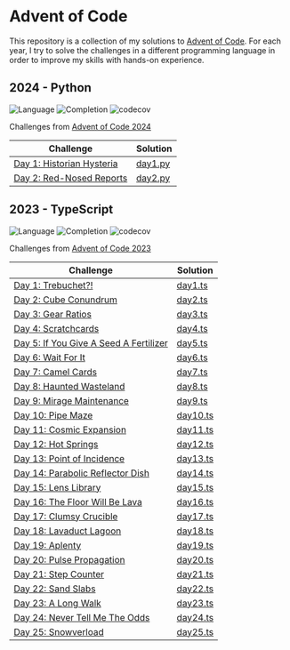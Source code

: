 # Advent of Code

This repository is a collection of my solutions to [Advent of Code](https://adventofcode.com/). For each year, I try to solve the challenges in a different programming language in order to improve my skills with hands-on experience.

## 2024 - Python

![Language](https://img.shields.io/badge/Language-Python3-306998)
![Completion](https://img.shields.io/badge/Completion-8%25-yellow)
![codecov](https://codecov.io/github/manuelpoell/adventofcode/graph/badge.svg?token=D6XEVTSF19&flag=Python2024)

Challenges from [Advent of Code 2024](https://adventofcode.com/2024)

| Challenge                                                                     | Solution                                                                                       |
| ----------------------------------------------------------------------------- | ---------------------------------------------------------------------------------------------- |
| [Day 1: Historian Hysteria](https://adventofcode.com/2024/day/1)              | [day1.py](https://github.com/manuelpoell/adventofcode/blob/main/2024/day1/day1.py)             |
| [Day 2: Red-Nosed Reports](https://adventofcode.com/2024/day/2)               | [day2.py](https://github.com/manuelpoell/adventofcode/blob/main/2024/day2/day2.py)             |

## 2023 - TypeScript

![Language](https://img.shields.io/badge/Language-TypeScript-007ACC)
![Completion](https://img.shields.io/badge/Completion-100%25-green)
![codecov](https://codecov.io/github/manuelpoell/adventofcode/graph/badge.svg?token=D6XEVTSF19&flag=TypeScript2023)

Challenges from [Advent of Code 2023](https://adventofcode.com/2023)

| Challenge                                                                     | Solution                                                                                       |
| ----------------------------------------------------------------------------- | ---------------------------------------------------------------------------------------------- |
| [Day 1: Trebuchet?!](https://adventofcode.com/2023/day/1)                     | [day1.ts](https://github.com/manuelpoell/adventofcode/blob/main/2023/src/challenges/day1.ts)   |
| [Day 2: Cube Conundrum](https://adventofcode.com/2023/day/2)                  | [day2.ts](https://github.com/manuelpoell/adventofcode/blob/main/2023/src/challenges/day2.ts)   |
| [Day 3: Gear Ratios](https://adventofcode.com/2023/day/3)                     | [day3.ts](https://github.com/manuelpoell/adventofcode/blob/main/2023/src/challenges/day3.ts)   |
| [Day 4: Scratchcards](https://adventofcode.com/2023/day/4)                    | [day4.ts](https://github.com/manuelpoell/adventofcode/blob/main/2023/src/challenges/day4.ts)   |
| [Day 5: If You Give A Seed A Fertilizer](https://adventofcode.com/2023/day/5) | [day5.ts](https://github.com/manuelpoell/adventofcode/blob/main/2023/src/challenges/day5.ts)   |
| [Day 6: Wait For It](https://adventofcode.com/2023/day/6)                     | [day6.ts](https://github.com/manuelpoell/adventofcode/blob/main/2023/src/challenges/day6.ts)   |
| [Day 7: Camel Cards](https://adventofcode.com/2023/day/7)                     | [day7.ts](https://github.com/manuelpoell/adventofcode/blob/main/2023/src/challenges/day7.ts)   |
| [Day 8: Haunted Wasteland](https://adventofcode.com/2023/day/8)               | [day8.ts](https://github.com/manuelpoell/adventofcode/blob/main/2023/src/challenges/day8.ts)   |
| [Day 9: Mirage Maintenance](https://adventofcode.com/2023/day/9)              | [day9.ts](https://github.com/manuelpoell/adventofcode/blob/main/2023/src/challenges/day9.ts)   |
| [Day 10: Pipe Maze](https://adventofcode.com/2023/day/10)                     | [day10.ts](https://github.com/manuelpoell/adventofcode/blob/main/2023/src/challenges/day10.ts) |
| [Day 11: Cosmic Expansion](https://adventofcode.com/2023/day/11)              | [day11.ts](https://github.com/manuelpoell/adventofcode/blob/main/2023/src/challenges/day11.ts) |
| [Day 12: Hot Springs](https://adventofcode.com/2023/day/12)                   | [day12.ts](https://github.com/manuelpoell/adventofcode/blob/main/2023/src/challenges/day12.ts) |
| [Day 13: Point of Incidence](https://adventofcode.com/2023/day/13)            | [day13.ts](https://github.com/manuelpoell/adventofcode/blob/main/2023/src/challenges/day13.ts) |
| [Day 14: Parabolic Reflector Dish](https://adventofcode.com/2023/day/14)      | [day14.ts](https://github.com/manuelpoell/adventofcode/blob/main/2023/src/challenges/day14.ts) |
| [Day 15: Lens Library](https://adventofcode.com/2023/day/15)                  | [day15.ts](https://github.com/manuelpoell/adventofcode/blob/main/2023/src/challenges/day15.ts) |
| [Day 16: The Floor Will Be Lava](https://adventofcode.com/2023/day/16)        | [day16.ts](https://github.com/manuelpoell/adventofcode/blob/main/2023/src/challenges/day16.ts) |
| [Day 17: Clumsy Crucible](https://adventofcode.com/2023/day/17)               | [day17.ts](https://github.com/manuelpoell/adventofcode/blob/main/2023/src/challenges/day17.ts) |
| [Day 18: Lavaduct Lagoon](https://adventofcode.com/2023/day/18)               | [day18.ts](https://github.com/manuelpoell/adventofcode/blob/main/2023/src/challenges/day18.ts) |
| [Day 19: Aplenty](https://adventofcode.com/2023/day/19)                       | [day19.ts](https://github.com/manuelpoell/adventofcode/blob/main/2023/src/challenges/day19.ts) |
| [Day 20: Pulse Propagation](https://adventofcode.com/2023/day/20)             | [day20.ts](https://github.com/manuelpoell/adventofcode/blob/main/2023/src/challenges/day20.ts) |
| [Day 21: Step Counter](https://adventofcode.com/2023/day/21)                  | [day21.ts](https://github.com/manuelpoell/adventofcode/blob/main/2023/src/challenges/day21.ts) |
| [Day 22: Sand Slabs](https://adventofcode.com/2023/day/22)                    | [day22.ts](https://github.com/manuelpoell/adventofcode/blob/main/2023/src/challenges/day22.ts) |
| [Day 23: A Long Walk](https://adventofcode.com/2023/day/23)                   | [day23.ts](https://github.com/manuelpoell/adventofcode/blob/main/2023/src/challenges/day23.ts) |
| [Day 24: Never Tell Me The Odds](https://adventofcode.com/2023/day/24)        | [day24.ts](https://github.com/manuelpoell/adventofcode/blob/main/2023/src/challenges/day24.ts) |
| [Day 25: Snowverload](https://adventofcode.com/2023/day/25)                   | [day25.ts](https://github.com/manuelpoell/adventofcode/blob/main/2023/src/challenges/day25.ts) |
